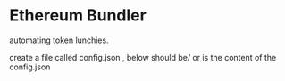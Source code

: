 # Ethereum Bundler

automating token lunchies.

create a file called config.json , below should be/ or is the content of the config.json
